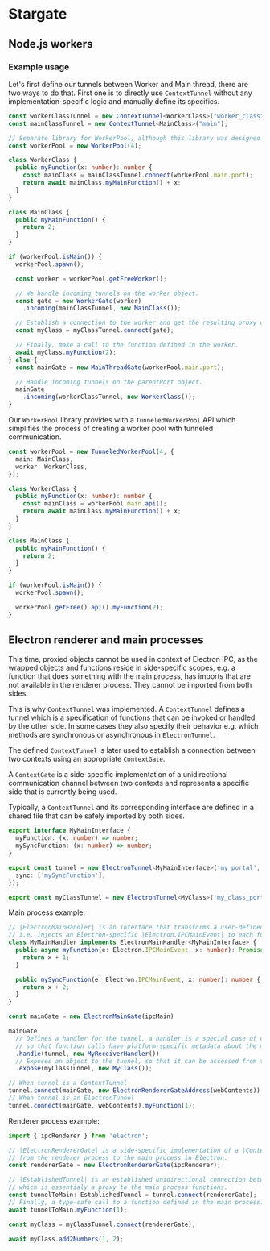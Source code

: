 # Stargate

## Node.js workers

### Example usage

Let's first define our tunnels between Worker and Main thread, there are two ways to do that.
First one is to directly use `ContextTunnel` without any implementation-specific logic and manually define
its specifics.

```typescript
const workerClassTunnel = new ContextTunnel<WorkerClass>("worker_class");
const mainClassTunnel = new ContextTunnel<MainClass>("main");

// Separate library for WorkerPool, although this library was designed with worker pools in mind too.
const workerPool = new WorkerPool(4);

class WorkerClass {
  public myFunction(x: number): number {
    const mainClass = mainClassTunnel.connect(workerPool.main.port);
    return await mainClass.myMainFunction() + x;
  }
}

class MainClass {
  public myMainFunction() {
    return 2;
  }
}

if (workerPool.isMain()) {
  workerPool.spawn();

  const worker = workerPool.getFreeWorker();

  // We handle incoming tunnels on the worker object.
  const gate = new WorkerGate(worker)
    .incoming(mainClassTunnel, new MainClass());

  // Establish a connection to the worker and get the resulting proxy object.
  const myClass = myClassTunnel.connect(gate);

  // Finally, make a call to the function defined in the worker.
  await myClass.myFunction(2);
} else {
  const mainGate = new MainThreadGate(workerPool.main.port);

  // Handle incoming tunnels on the parentPort object.
  mainGate
    .incoming(workerClassTunnel, new WorkerClass());
}
```

Our `WorkerPool` library provides with a `TunneledWorkerPool` API which simplifies the process of creating a worker pool with tunneled communication.

```typescript
const workerPool = new TunneledWorkerPool(4, {
  main: MainClass,
  worker: WorkerClass,
});

class WorkerClass {
  public myFunction(x: number): number {
    const mainClass = workerPool.main.api();
    return await mainClass.myMainFunction() + x;
  }
}

class MainClass {
  public myMainFunction() {
    return 2;
  }
}

if (workerPool.isMain()) {
  workerPool.spawn();

  workerPool.getFree().api().myFunction(2);
}

```

## Electron renderer and main processes

This time, proxied objects cannot be used in context of Electron IPC, as the wrapped objects and functions reside in side-specific scopes, e.g. a function that does something with the main process,
has imports that are not available in the renderer process. They cannot be imported from both sides.

This is why `ContextTunnel` was implemented. A `ContextTunnel` defines a tunnel which is a specification of functions that can be invoked or handled by the other side. In some cases they also specify their behavior e.g. which methods are synchronous or asynchronous in `ElectronTunnel`.

The defined `ContextTunnel` is later used to establish a connection between two contexts using an appropriate `ContextGate`.

A `ContextGate` is a side-specific implementation of a unidirectional communication channel between two contexts and represents a specific side that is currently being used.

Typically, a `ContextTunnel` and its corresponding interface are defined in a shared file that can be safely imported by both sides.
```typescript
export interface MyMainInterface {
  myFunction: (x: number) => number;
  mySyncFunction: (x: number) => number;
}

export const tunnel = new ElectronTunnel<MyMainInterface>('my_portal', {
  sync: ['mySyncFunction'],
});

export const myClassTunnel = new ElectronTunnel<MyClass>('my_class_portal');
```

Main process example:
```typescript
// |ElectronMainHandler| is an interface that transforms a user-defined interface, 
// i.e. injects an Electron-specific |Electron.IPCMainEvent| to each function and makes them async.
class MyMainHandler implements ElectronMainHandler<MyMainInterface> {
  public async myFunction(e: Electron.IPCMainEvent, x: number): Promise<number> {
    return x + 1;
  }

  public mySyncFunction(e: Electron.IPCMainEvent, x: number): number {
    return x + 2;
  }
}

const mainGate = new ElectronMainGate(ipcMain)

mainGate
  // Defines a handler for the tunnel, a handler is a special case of object which inherits from ContextHandler
  // so that function calls have platform-specific metadata about the message being sent.
  .handle(tunnel, new MyReceiverHandler())
  // Exposes an object to the tunnel, so that it can be accessed from the renderer process as-is.
  .expose(myClassTunnel, new MyClass());

// When tunnel is a ContextTunnel
tunnel.connect(mainGate, new ElectronRendererGateAddress(webContents)).myFunction(1);
// When tunnel is an ElectronTunnel
tunnel.connect(mainGate, webContents).myFunction(1);

```

Renderer process example:
```typescript
import { ipcRenderer } from 'electron';

// |ElectronRendererGate| is a side-specific implementation of a |ContextGate| for communication 
// from the renderer process to the main process in Electron.
const rendererGate = new ElectronRendererGate(ipcRenderer);

// |EstablishedTunnel| is an established unidirectional connection between both contexts,
// which is essentialy a proxy to the main process functions.
const tunnelToMain: EstablishedTunnel = tunnel.connect(rendererGate);
// Finally, a type-safe call to a function defined in the main process.
await tunnelToMain.myFunction(1);

const myClass = myClassTunnel.connect(rendererGate);

await myClass.add2Numbers(1, 2);
```

